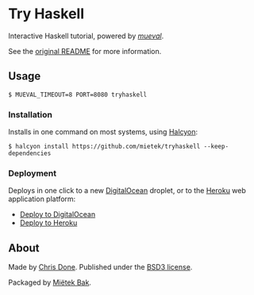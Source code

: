 Try Haskell
===========

Interactive Haskell tutorial, powered by [_mueval_](https://github.com/gwern/mueval).

See the [original README](https://github.com/mietek/tryhaskell/blob/master/README.original.md) for more information.


Usage
-----

```
$ MUEVAL_TIMEOUT=8 PORT=8080 tryhaskell
```


### Installation

Installs in one command on most systems, using [Halcyon](https://halcyon.sh/):

```
$ halcyon install https://github.com/mietek/tryhaskell --keep-dependencies
```


### Deployment

Deploys in one click to a new [DigitalOcean](https://digitalocean.com/) droplet, or to the [Heroku](https://heroku.com/) web application platform:

- [Deploy to DigitalOcean](https://halcyon.sh/deploy/?url=https://github.com/mietek/tryhaskell)
- [Deploy to Heroku](https://heroku.com/deploy?template=https://github.com/mietek/tryhaskell)


About
-----

Made by [Chris Done](https://github.com/chrisdone/tryhaskell).  Published under the [BSD3 license](https://github.com/mietek/tryhaskell/blob/master/LICENSE).

Packaged by [Miëtek Bak](https://mietek.io/).
